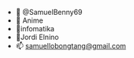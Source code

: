 - 👋 @SamuelBenny69
- 👀 Anime
- 🌱infomatika
- 💞️Jordi Elnino
- 📫 samuellobongtang@gmail.com

<!---
SamuelBenny69/SamuelBenny69 is a ✨ special ✨ repository because its `README.md` (this file) appears on your GitHub profile.
You can click the Preview link to take a look at your changes.
--->
